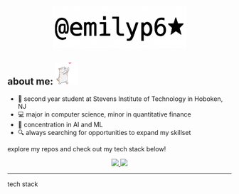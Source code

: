 <p align="center">
  <img src="https://github.com/emilyp6/emilyp6/blob/main/emilyp6.png" width="300"/>
</p>

## about me: <img src="https://github.com/emilyp6/emilyp6/blob/main/bunny.gif" width="50"/>

- 🌱 second year student at Stevens Institute of Technology in Hoboken, NJ
- 💻 major in computer science, minor in quantitative finance
- 🧠 concentration in AI and ML
- 🔍 always searching for opportunities to expand my skillset

explore my repos and check out my tech stack below!

<p align="center">
  <a href="https://www.linkedin.com/in/emilyprasad" target="_blank">
    <img src="https://img.shields.io/badge/LINKEDIN-blue?logo=linkedin&logoColor=white&style=for-the-badge" />
  </a>
  <a href="mailto:emilyprasad4@gmail.com" target="_blank">
    <img src="https://img.shields.io/badge/GMAIL-red?logo=gmail&logoColor=white&style=for-the-badge" />
  </a>
</p>

---

tech stack 
